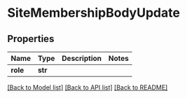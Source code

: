 # SiteMembershipBodyUpdate

## Properties
Name | Type | Description | Notes
------------ | ------------- | ------------- | -------------
**role** | **str** |  | 

[[Back to Model list]](../README.md#documentation-for-models) [[Back to API list]](../README.md#documentation-for-api-endpoints) [[Back to README]](../README.md)


